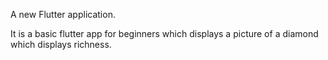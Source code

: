 A new Flutter application.

It is a basic flutter app for beginners which displays a picture of a diamond which displays richness.

